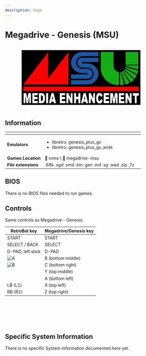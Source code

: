 ```yaml
---
description: Sega
---
```


# Megadrive - Genesis (MSU)

<div align="left">

<figure><img src="https://raw.githubusercontent.com/fabricecaruso/es-theme-carbon/52ff37c9e265587d006945a2ba695b5a962b3a3d/art/logos/msu-md.svg" alt=""><figcaption></figcaption></figure>

</div>

## Information

<table data-header-hidden><thead><tr><th></th><th></th><th data-hidden></th></tr></thead><tbody><tr><td><strong>Emulators</strong></td><td><ul><li>libretro: genesis_plus_gx</li><li>libretro: genesis_plus_gx_wide</li></ul></td><td></td></tr><tr><td><strong>Games Location</strong></td><td><span data-gb-custom-inline data-tag="emoji" data-code="1f4c1">📁</span> roms \ <span data-gb-custom-inline data-tag="emoji" data-code="1f4c2">📂</span> megadrive-msu</td><td></td></tr><tr><td><strong>File extensions</strong></td><td>.68k .sgd .smd .bin .gen .md .sg .wad .zip .7z</td><td></td></tr></tbody></table>

## BIOS

There is no BIOS files needed to run games.

## Controls

Same controls as Megadrive - Genesis.

| RetroBat key                                                                              | Megadrive/Genesis key |
| ----------------------------------------------------------------------------------------- | --------------------- |
| START                                                                                     | START                 |
| SELECT / BACK                                                                             | SELECT                |
| D-PAD, left stick                                                                         | D-PAD                 |
| ![A](<../../../../.gitbook/assets/image (1) (2) (1).png>)                                 | B (bottom middle)     |
| ![B](<../../../../.gitbook/assets/image (4) (1).png>)                                     | C (bottom right)      |
| <img src="../../../../.gitbook/assets/image (3) (1) (2).png" alt="" data-size="original"> | Y (top middle)        |
| <img src="../../../../.gitbook/assets/image (2) (1) (1).png" alt="" data-size="line">     | A (bottom left)       |
| LB (L1)                                                                                   | X (top left)          |
| RB (R1)                                                                                   | Z (top right)         |

<div align="left">

<figure><img src="https://i.imgur.com/N5Cxt6b.png" alt=""><figcaption></figcaption></figure>

</div>

<div align="left">

<figure><img src="https://i.imgur.com/S7Z90HH.png" alt=""><figcaption></figcaption></figure>

</div>

<div align="left">

<figure><img src="https://i.imgur.com/spafoAq.png" alt=""><figcaption></figcaption></figure>

</div>

## Specific System Information

There is no specific System information documented here yet.

